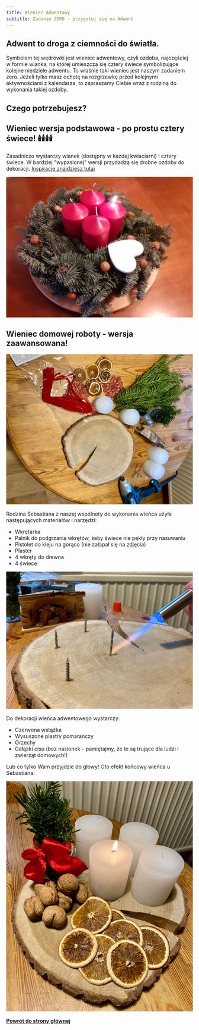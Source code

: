 ```yaml
---
title: Wieniec Adwentowy
subtitle: Zadanie ZERO - przygotuj się na Adwent
---
```


## Adwent to droga z ciemności do światła.

Symbolem tej wędrówki jest wieniec adwentowy, czyli ozdoba, najczęściej w formie wianka, na której umieszcza się cztery świece symbolizujące kolejne niedziele adwentu. To właśnie taki wieniec jest naszym zadaniem zero. Jeżeli tylko masz ochotę na rozgrzewkę przed kolejnymi aktywnościami z kalendarza, to zapraszamy Ciebie wraz z rodziną do wykonania takiej ozdoby.

## Czego potrzebujesz?

## Wieniec wersja podstawowa - po prostu cztery świece! 🕯️🕯️🕯️🕯️

Zasadniczo wystarczy wianek (dostępny w każdej kwiaciarni) i cztery świece. W bardziej "wypasionej" wersji przydadzą się drobne ozdoby do dekoracji. [Inspiracje znajdziesz tutaj](https://www.akademiaflorystyki.pl/wieniec-adwentowy-i-bozonarodzeniowy/)

![Wieniec](/img/adwent-1.jpg)

## Wieniec domowej roboty - wersja zaawansowana!

![](/img/wieniec-start.jpg)

Rodzina Sebastiana z naszej wspólnoty do wykonania wieńca użyła następujących materiałów i narzędzi:

- Wkrętarka
- Palnik do podgrzania wkrętów, żeby świece nie pękły przy nasuwaniu
- Pistolet do kleju na gorąco (nie załapał się na zdjęcia)
- Plaster 
- 4 wkręty do drewna
- 4 świece

![](/img/wieniec-mid.jpg)

Do dekoracji wieńca adwentowego wystarczy:

- Czerwona wstążka
- Wysuszone plastry pomarańczy
- Orzechy
- Gałązki cisu (bez nasionek – pamiętajmy, że te są trujące dla ludzi i zwierząt domowych!)

Lub co tylko Wam przyjdzie do głowy! Oto efekt końcowy wieńca u Sebastiana:

![](/img/wieniec-gotowy.jpg)



**[Powrót do strony głównej](/)**
